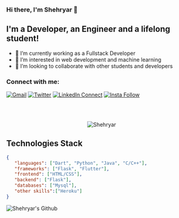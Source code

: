 ### Hi there, I'm Shehryar 👋

## I'm a Developer, an Engineer and a lifelong student!
- 🔭 I’m currently working as a Fullstack Developer
- 🌱 I’m interested in web development and machine learning
- 👯 I’m looking to collaborate with other students and developers

### Connect with me:

[![Gmail](https://img.shields.io/badge/%20-Send%20Mail-black?color=14171A&labelColor=ef5350&logo=gmail&logoColor=ffffff)](mailto:shehryar1.ssj@gmail.com?subject=From%20GitHub&body=Hi,%20there.%20Found%20you%20from%20GitHub.)
[![Twitter](https://img.shields.io/twitter/url/https/twitter.com/cloudposse.svg?style=social&label=Follow%20%40shehryar)](https://twitter.com/shehryarsaiyan)
[![LinkedIn Connect](https://img.shields.io/badge/%20-Connect-black?color=14171A&labelColor=212121&logo=linkedin&logoColor=ffffff)](https://www.linkedin.com/in/muhammad-shehryar-4b8995192/)
[![Insta Follow](https://img.shields.io/badge/%20-Follow-black?color=14171A&labelColor=d81b60&logo=instagram&logoColor=ffffff)](https://www.instagram.com/shehryarssj/)

<br />
<br />
<p align="center"> <img src="https://komarev.com/ghpvc/?username=Shehryarssj" alt="Shehryar" /> </p>

## Technologies Stack

```json
{
   "languages": ["Dart", "Python", "Java", "C/C++"],
   "frameworks": ["Flask", "Flutter"],
   "frontend": ["HTML/CSS"],
   "backend": ["Flask"],
   "databases": ["Mysql"],
   "other skills":["Heroku"]
}
```
<img align="left" alt="Shehryar's Github" src="https://github-readme-stats.vercel.app/api?username=Shehryarssj&show_icons=true&hide_border=true" />
